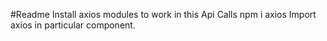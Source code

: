 #Readme
Install axios modules to work in this Api Calls
npm i axios 
Import axios in particular component. 
